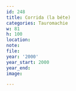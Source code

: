 ```yaml
---
id: 248
title: Corrida (la béte)
categories: Tauromachie
w: 81
h: 100
location:
note:
file:
year: '2000'
year_start: 2000
year_end:
image:

---
```


